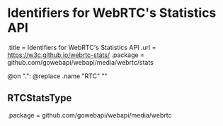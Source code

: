 # Identifiers for WebRTC's Statistics API

.title = Identifiers for WebRTC's Statistics API
.url = <https://w3c.github.io/webrtc-stats/>
.package = github.com/gowebapi/webapi/media/webrtc/stats

@on ".": @replace .name "RTC" ""

## RTCStatsType

.package = github.com/gowebapi/webapi/media/webrtc
